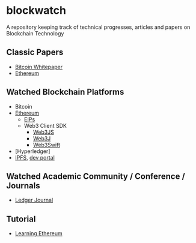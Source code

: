 # blockwatch
A repository keeping track of technical progresses, articles and papers on Blockchain Technology

## Classic Papers
- [Bitcoin Whitepaper](https://bitcoin.org/bitcoin.pdf)
- [Ethereum](https://github.com/ethereum/wiki/wiki/White-Paper)

## Watched Blockchain Platforms
- Bitcoin
- [Ethereum](https://ethereum.org/)
  - [EIPs](https://eips.ethereum.org/)
  - Web3 Client SDK
    - [Web3JS](https://github.com/ethereum/web3.js)
    - [Web3J](https://github.com/web3j/web3j)
    - [Web3Swift](https://github.com/BANKEX/web3swift)
- [Hyperledger]
- [IPFS](https://ipfs.io/), [dev portal](https://github.com/ipfs)

## Watched Academic Community / Conference / Journals
- [Ledger Journal](https://ledgerjournal.org/ojs/index.php/ledger)

## Tutorial 
 - [Learning Ethereum](https://ethereumbook.info/)
